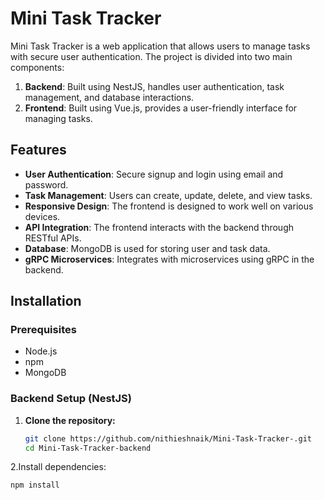 # Mini Task Tracker

Mini Task Tracker is a web application that allows users to manage tasks with secure user authentication. The project is divided into two main components:

1. **Backend**: Built using NestJS, handles user authentication, task management, and database interactions.
2. **Frontend**: Built using Vue.js, provides a user-friendly interface for managing tasks.

## Features

- **User Authentication**: Secure signup and login using email and password.
- **Task Management**: Users can create, update, delete, and view tasks.
- **Responsive Design**: The frontend is designed to work well on various devices.
- **API Integration**: The frontend interacts with the backend through RESTful APIs.
- **Database**: MongoDB is used for storing user and task data.
- **gRPC Microservices**: Integrates with microservices using gRPC in the backend.

## Installation

### Prerequisites

- Node.js
- npm
- MongoDB

### Backend Setup (NestJS)

1. **Clone the repository:**

   ```bash
   git clone https://github.com/nithieshnaik/Mini-Task-Tracker-.git
   cd Mini-Task-Tracker-backend
   
2.Install dependencies:
  
  ```bash
  npm install

